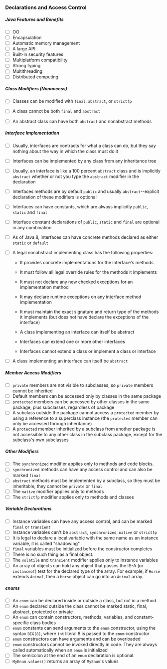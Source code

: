 ### Declarations and Access Control

##### Java Features and Benefits

- [ ] OO
- [ ] Encapsulation
- [ ] Automatic memory management
- [ ] A large API
- [ ] Built-in security features
- [ ] Multiplatform compatibility
- [ ] Strong typing
- [ ] Multithreading
- [ ] Distributed computing

##### Class Modifiers (Nonaccess)

- [ ] Classes can be modified with `final`, `abstract`, or `strictfp`

- [ ] A class cannot be both `final` and `abstract`

- [ ] An abstract class can have both `abstract` and nonabstract methods

##### Interface Implementation

- [ ] Usually, interfaces are contracts for what a class can do, but they say nothing about the way in which the class must do it

- [ ] Interfaces can be implemented by any class from any inheritance tree

- [ ] Usually, an interface is like a 100 percent `abstract` class and is implicitly `abstract` whether or not you type the `abstract` modifier in the declaration

- [ ] Interfaces methods are by default `public` and usually `abstract`--explicit declaration of these modifiers is optional

- [ ] Interfaces can have constants, which are always implicitly `public`, `static` and `final`

- [ ] Interface constant declarations of `public`, `static` and `final` are optional in any combination

- [ ] As of Java 8, interfaces can have concrete methods declared as either `static` or `default`

- [ ] A legal nonabstract implementing class has the following properties: 

  - It provides concrete implementations for the interface's methods

  - It must follow all legal override rules for the methods it implements
  - It must not declare any new checked exceptions for an implementation method
  - It may declare runtime exceptions on any interface method implementation
  - It must maintain the exact signature and return type of the methods it implements (but does not have declare the exceptions of the interface) 
  - A class implementing an interface can itself be abstract
  - Interfaces can extend one or more other interfaces
  - Interfaces cannot extend a class or implement a class or interface

- [ ] A class implementing an interface can itself be `abstract`

##### Member Access Modifiers

- [ ] `private` members are not visible to subclasses, so `private` members cannot be inherited
- [ ] Default members can be accessed only by classes in the same package
- [ ] `protected` members can be accessed by other classes in the same package, plus subclasses, regardless of package
- [ ] A subclass outside the package cannot access a `protected` member by using a reference to a superclass instance (the `protected` member can only be accessed through inheritance)
- [ ] A `protected` member inherited by a subclass from another package is not accessible to any other class in the subclass package, except for the subclass's own subclasses

##### Other Modifiers

- [ ] The `synchronized` modifier applies only to methods and code blocks.
- [ ] `synchronized` methods can have any access control and can also be marked `final`
- [ ] `abstract` methods must be implemented by a subclass, so they must be inheritable, they cannot be `private` or `final`
- [ ] The `native` modifier applies only to methods
- [ ] The `strictfp` modifier applies only to methods and classes

##### Variable Declarations

- [ ] Instance variables can have any access control, and can be marked `final` or `transient`
- [ ] Instance variables can't be `abstract`, `synchronized`, `native` or `strictfp`
- [ ] It is legal to declare a local variable with the same name as an instance variable, it is called "shadowing"
- [ ] `final` variables must be initialized before the constructor completes
- [ ] There is no such thing as a final object.
- [ ] The `volatile` and `transient` modifier applies only to instance variables
- [ ] An array of objects can hold any object that passes the IS-A (or `instanceof`) test for the declared type of the array. For example, if `Horse` extends `Animal`, then a `Horse` object can go into an `Animal` array.

##### enums

- [ ] An `enum` can be declared inside or outside a class, but not in a method
- [ ] An `enum` declared outside the class cannot be marked static, final, abstract, protected or private
- [ ] An `enum` can contain constructors, methods, variables, and constant-specific class bodies
- [ ] `enum` constants can send arguments to the `enum` constructor, using the syntax `BIG(8)`, where `int` literal 8 is passed to the `enum` constructor
- [ ] `enum` constructors can have arguments and can be overloaded
- [ ] `enum` constructors cannot be invoked directly in code. They are always called automatically when an `enum` is initialized
- [ ] The semicolon at the end of an `enum` declaration is optional.
- [ ] `MyEnum.values()` returns an array of `MyEnum`'s values
